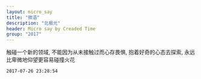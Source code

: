 ```yaml
---
layout: micro_say
title: "微语"
description: "北极光"
header: Micro say by Creaded Time
group: "2017"
---
```


触碰一个新的领域, 不能因为从未接触过而心存畏惧, 抱着好奇的心态去探索, 永远比卑微地仰望更容易碰撞火花  

	2017-07-26 23:28:54
